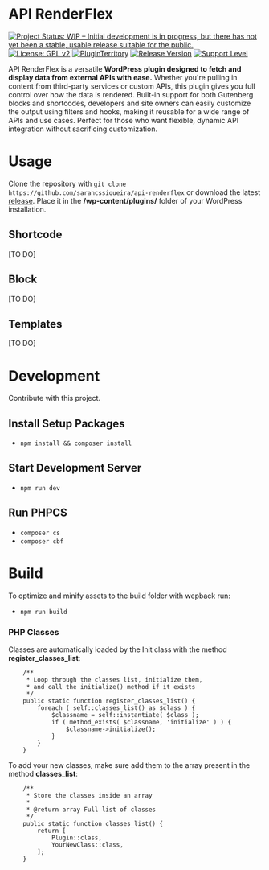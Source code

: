 # API RenderFlex

[![Project Status: WIP – Initial development is in progress, but there has not yet been a stable, usable release suitable for the public.](https://www.repostatus.org/badges/latest/wip.svg)](https://www.repostatus.org/#wip)
[![License: GPL v2](https://img.shields.io/badge/License-GPL_v2-blue.svg)](https://www.gnu.org/licenses/old-licenses/gpl-2.0.en.html)
[![PluginTerritory](https://img.shields.io/badge/Plugin%20Territory-Free-blue.svg?logo=wordpress)]()
[![Release Version](https://img.shields.io/github/release/sarahcssiqueira/api-renderflex.svg?color)](https://github.com/sarahcssiqueira/api-renderflex/releases/latest)
[![Support Level](https://img.shields.io/badge/support-may_take_time-yellow.svg)](#support-level)

API RenderFlex is a versatile **WordPress plugin designed to fetch and display data from external APIs with ease.** Whether you're pulling in content from third-party services or custom APIs, this plugin gives you full control over how the data is rendered. Built-in support for both Gutenberg blocks and shortcodes, developers and site owners can easily customize the output using filters and hooks, making it reusable for a wide range of APIs and use cases. Perfect for those who want flexible, dynamic API integration without sacrificing customization.

# Usage

Clone the repository with `git clone https://github.com/sarahcssiqueira/api-renderflex` or download the latest [release](https://github.com/sarahcssiqueira/api-renderflex/releases). Place it in the **/wp-content/plugins/** folder of your WordPress installation.

## Shortcode

[TO DO]

## Block

[TO DO]

## Templates

[TO DO]

# Development

Contribute with this project.

## Install Setup Packages

- `npm install && composer install`

## Start Development Server

- `npm run dev`

## Run PHPCS

- `composer cs`
- `composer cbf`

# Build

To optimize and minify assets to the build folder with wepback run:

- `npm run build`

### PHP Classes

Classes are automatically loaded by the Init class with the method **register_classes_list**:

```
    /**
	 * Loop through the classes list, initialize them,
	 * and call the initialize() method if it exists
	 */
	public static function register_classes_list() {
		foreach ( self::classes_list() as $class ) {
			$classname = self::instantiate( $class );
			if ( method_exists( $classname, 'initialize' ) ) {
				$classname->initialize();
			}
		}
	}
```

To add your new classes, make sure add them to the array present in the method **classes_list**:

```
	/**
	 * Store the classes inside an array
	 *
	 * @return array Full list of classes
	 */
	public static function classes_list() {
		return [
			Plugin::class,
            YourNewClass::class,
		];
	}
```
